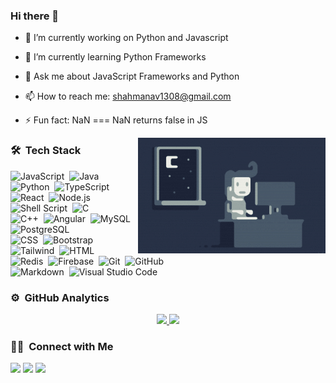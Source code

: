 

### Hi there 👋

  

- 🔭 I’m currently working on Python and Javascript

- 🌱 I’m currently learning Python Frameworks

- 💬 Ask me about JavaScript Frameworks and Python

- 📫 How to reach me: shahmanav1308@gmail.com

- ⚡ Fun fact: NaN === NaN returns false in JS

  
  

<img  alt="Night Coding"  src="https://raw.githubusercontent.com/AVS1508/AVS1508/master/assets/Night-Coding.gif"  align="right"/>

  

### 🛠 &nbsp;Tech Stack

![JavaScript](https://img.shields.io/badge/Java-Script-05122A?style=flat&logo=javascript)&nbsp;
![Java](https://img.shields.io/badge/-Java-05122A?style=flat&logo=openjdk&logoColor=FFA518)&nbsp;
![Python](https://img.shields.io/badge/-Python-05122A?style=flat&logo=python)&nbsp;
![TypeScript](https://img.shields.io/badge/type-script-05122A?style=flat&logo=typescript&logoColor=23007ACC)\
![React](https://img.shields.io/badge/React-js-05122A?style=flat&logo=react)&nbsp;
![Node.js](https://img.shields.io/badge/Node-js-05122A?style=flat&logo=node.js)&nbsp;
![Shell Script](https://img.shields.io/badge/shell-script-05122A?style=flat&logo=gnu-bash&logoColor=white)&nbsp;
![C](https://img.shields.io/badge/-C-05122A?style=flat&logo=C&logoColor=A8B9CC)\
![C++](https://img.shields.io/badge/-C++-05122A?style=flat&logo=C%2B%2B&logoColor=00599C)&nbsp;
![Angular](https://img.shields.io/badge/-R-05122A?style=flat&logo=R&logoColor=276DC3)&nbsp;
![MySQL](https://img.shields.io/badge/My-SQL-05122A?style=flat&logo=mysql)&nbsp;
![PostgreSQL](https://img.shields.io/badge/Postgre-SQL-05122A?style=flat&logo=postgresql)\
![CSS](https://img.shields.io/badge/-CSS-05122A?style=flat&logo=CSS3&logoColor=1572B6)&nbsp;
![Bootstrap](https://img.shields.io/badge/-Bootstrap-05122A?style=flat&logo=bootstrap&logoColor=563D7C)&nbsp;
![Tailwind](https://img.shields.io/badge/tailwind-css-05122A?style=flat&logo=tailwindcss&logoColor=2338B2AC)&nbsp;
![HTML](https://img.shields.io/badge/-HTML-05122A?style=flat&logo=HTML5)\
![Redis](https://img.shields.io/badge/redis-05122A?style=flat&logo=redis&logoColor=23DD0031)&nbsp;
![Firebase](https://img.shields.io/badge/-Eclipse-05122A?style=flat&logo=eclipse-ide&logoColor=2C2255)&nbsp;
![Git](https://img.shields.io/badge/-Git-05122A?style=flat&logo=git)&nbsp;
![GitHub](https://img.shields.io/badge/-GitHub-05122A?style=flat&logo=github)\
![Markdown](https://img.shields.io/badge/-Markdown-05122A?style=flat&logo=markdown)&nbsp;
![Visual Studio Code](https://img.shields.io/badge/Visual%20Studio%20Code-05122A?style=flat&logo=visual-studio-code&logoColor=0078d7)&nbsp;



### ⚙️ &nbsp;GitHub Analytics

  

<p  align="center">

<a  href="https://github.com/manav5hah">

<img  height="180em"  src="https://github-readme-stats-eight-theta.vercel.app/api?username=manav5hah&show_icons=true&theme=algolia&include_all_commits=true&count_private=true"/>

<img  height="180em"  src="https://github-readme-stats-eight-theta.vercel.app/api/top-langs/?username=manav5hah&layout=compact&langs_count=8&theme=algolia"/>

</a>

</p>

  

### 🤝🏻 &nbsp;Connect with Me

  

<p  width="100%">

<a style="display:inline-block"  href="https://www.linkedin.com/in/manavshah13"><img  src="https://img.shields.io/badge/-Manav%20Shah-0077B5?style=flat&logo=Linkedin&logoColor=white"/></a>
<a style="display:inline-block"  href="https://twitter.com/Manav5hah99"><img  src="https://img.shields.io/badge/-manav5hah99-1DA1F2?style=flat&logo=Twitter&logoColor=white"/></a>
<a style="display:inline-block" href="mailto:shahmanav1308@gmail.com"><img  src="https://img.shields.io/badge/-shahmanav1308@gmail.com-D14836?style=flat&logo=Gmail&logoColor=white"/></a>
</p>
